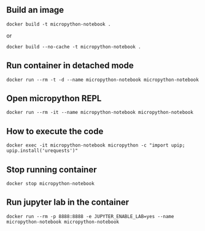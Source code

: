 ## Build an image

```
docker build -t micropython-notebook .
```
or
```
docker build --no-cache -t micropython-notebook .
```

## Run container in detached mode

```
docker run --rm -t -d --name micropython-notebook micropython-notebook
```

## Open micropython REPL

```
docker run --rm -it --name micropython-notebook micropython-notebook
```

## How to execute the code

```
docker exec -it micropython-notebook micropython -c "import upip; upip.install('urequests')"
```

## Stop running container

```
docker stop micropython-notebook
```

## Run jupyter lab in the container

```
docker run --rm -p 8888:8888 -e JUPYTER_ENABLE_LAB=yes --name micropython-notebook micropython-notebook
```
